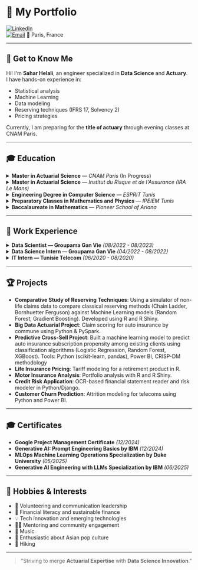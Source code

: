 # 🌟 My Portfolio

[![LinkedIn](https://img.shields.io/badge/LinkedIn-Connect-blue?logo=linkedin)](https://www.linkedin.com/in/sahar-helali35/)  
[![Email](https://img.shields.io/badge/Email-Contact%20Me-red?logo=gmail)](mailto:helalisahar97@gmail.com)
📍 Paris, France  

---

## 👋 Get to Know Me

Hi! I'm **Sahar Helali**, an engineer specialized in **Data Science** and **Actuary**.  
I have hands-on experience in:
- Statistical analysis
- Machine Learning
- Data modeling
- Reserving techniques (IFRS 17, Solvency 2)
- Pricing strategies

Currently, I am preparing for the **title of actuary** through evening classes at CNAM Paris.

---

## 🎓 Education

<details>
<summary><strong>Master in Actuarial Science</strong> — <em>CNAM Paris</em> (In Progress)</summary>
- Preparing for the official title of Actuary.
- Courses: Modern Actuarial Science, Insurance Law, Sustainable Finance.
</details>

<details>
<summary><strong>Master in Actuarial Science</strong> — <em>Institut du Risque et de l'Assurance (IRA Le Mans)</em></summary>
- Big Data actuarial projects and insurance pricing.
- Life and Non-Life actuarial modeling (R, R Shiny).
</details>

<details>
<summary><strong>Engineering Degree in Computer Science</strong> — <em>ESPRIT Tunis</em></summary>
- Specialized in Data Science.
- Projects: OCR-based financial analysis, customer churn prediction.
</details>

<details>
<summary><strong>Preparatory Classes in Mathematics and Physics</strong> — <em>IPEIEM Tunis</em></summary>
- Intensive training in mathematics and physics for engineering studies.
</details>

<details>
<summary><strong>Baccalaureate in Mathematics</strong> — <em>Pioneer School of Ariana</em></summary>
- Mathematics specialization at a competitive high school.
</details>


---

## 💼 Work Experience

<details>
<summary><strong>Data Scientist — Groupama Gan Vie</strong> <em>(08/2022 - 08/2023)</em></summary>

- Built datamarts using SAS (DSN, INSEE) with fuzzy matching.
- Increased data volume by 30% through an exhaustive data pipeline.
- Automated data collection and implemented quality monitoring KPIs.
- Conducted statistical studies on deaths during work stoppage.
- Created dashboards using Excel and VBA 
- Reconstructed mortality tables and contributed to group insurance pricing.

</details>

<details>
<summary><strong>Data Science Intern — Groupama Gan Vie</strong> <em>(04/2022 - 08/2022)</em></summary>

- Conducted statistical analyses of work stoppage data.
- Developed datamarts for death after work stoppage events.

</details>

<details>
<summary><strong>IT Intern — Tunisie Telecom</strong> <em>(06/2020 - 08/2020)</em></summary>

- Implemented a network and IT infrastructure monitoring solution.

</details>

---

## 🏆 Projects

- **Comparative Study of Reserving Techniques**: Using a simulator of non-life claims data to compare classical reserving methods (Chain Ladder, Bornhuetter Ferguson) against Machine Learning models (Random Forest, Gradient Boosting). Developed using R and R Shiny.
- **Big Data Actuarial Project**: Claim scoring for auto insurance by commune using Python & PySpark.
- **Predictive Cross-Sell Project**: Built a machine learning model to predict auto insurance subscription propensity among existing clients using classification algorithms (Logistic Regression, Random Forest, XGBoost). Tools: Python (scikit-learn, pandas), Power BI, CRISP-DM methodology
- **Life Insurance Pricing**: Tariff modeling for a retirement product in R.
- **Motor Insurance Analysis**: Portfolio analysis with R and R Shiny.
- **Credit Risk Application**: OCR-based financial statement reader and risk modeler in Python/Django.
- **Customer Churn Prediction**: Attrition modeling for telecoms using Python and Power BI.


---

## 🎓 Certificates

- **Google Project Management Certificate** *(12/2024)*
- **Generative AI: Prompt Engineering Basics by IBM** *(12/2024)*
- **MLOps Machine Learning Operations Specialization by Duke University** *(05/2025)*
- **Generative AI Engineering with LLMs Specialization by IBM** *(06/2025)*


---

## 🌈 Hobbies & Interests

- 🤝 Volunteering and communication leadership
- 💸 Financial literacy and sustainable finance
- 💡 Tech innovation and emerging technologies
- 🧑‍🏫 Mentoring and community engagement
- 🎵 Music
- 🎌 Enthusiastic about Asian pop culture 
- 🥾 Hiking


---

> "Striving to merge **Actuarial Expertise** with **Data Science Innovation**."


